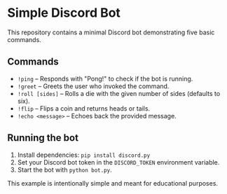 # Simple Discord Bot

This repository contains a minimal Discord bot demonstrating five basic commands.

## Commands
- `!ping` – Responds with "Pong!" to check if the bot is running.
- `!greet` – Greets the user who invoked the command.
- `!roll [sides]` – Rolls a die with the given number of sides (defaults to six).
- `!flip` – Flips a coin and returns heads or tails.
- `!echo <message>` – Echoes back the provided message.

## Running the bot
1. Install dependencies: `pip install discord.py`
2. Set your Discord bot token in the `DISCORD_TOKEN` environment variable.
3. Start the bot with `python bot.py`.

This example is intentionally simple and meant for educational purposes.
